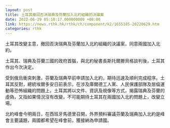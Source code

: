 ```yaml
---
layout: post
title: 土耳其撤回否決瑞典及芬蘭加入北約組織的決議案
date: 2022-06-29 05:10:17.000000000 +08:00
link: https://news.rthk.hk/rthk/ch/component/k2/1655185-20220629.htm
categories: rthk
---
```


土耳其改變主意，撤回否決瑞典及芬蘭加入北約組織的決議案，同意兩國加入北約。

土耳其、瑞典及芬蘭三國的政府首腦，與北約秘書長斯托爾滕貝格談判後，土耳其作出今次決定。

受到俄烏衝突刺激，芬蘭及瑞典早前申請加入北約，期待迅速及順利完成程序。土耳其反對，總統埃爾多安日前表示，在涉及庫爾德工人黨、人民保護部隊及居倫運動等恐怖組織的問題上，土耳其將以文件、資訊及視像等方式，揭露瑞典及芬蘭的虛偽，又指如果情況沒有改變，不可能期待土耳其在兩國加入北約問題上，改變立場。

北約峰會今明兩日，在西班牙馬德里召開，外界預料審議芬蘭及瑞典加入北約是峰會主要議題，兩國都希望在峰會前，獲接納為申請國。
